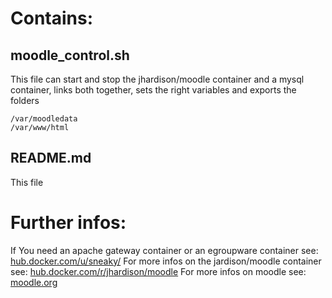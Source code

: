 # Contains:
## moodle_control.sh  
This file can start and stop the jhardison/moodle container and a mysql container, links both together, sets the right variables and exports the folders 

	/var/moodledata   
	/var/www/html

## README.md
This file 
 
# Further infos:
If You need an apache gateway container or an egroupware container see:
[hub.docker.com/u/sneaky/](https://hub.docker.com/u/sneaky/)
For more infos on the jardison/moodle container see:
[hub.docker.com/r/jhardison/moodle](https://hub.docker.com/r/jhardison/moodle/)
For more infos on moodle see:
[moodle.org](https://www.moodle.org)


 
